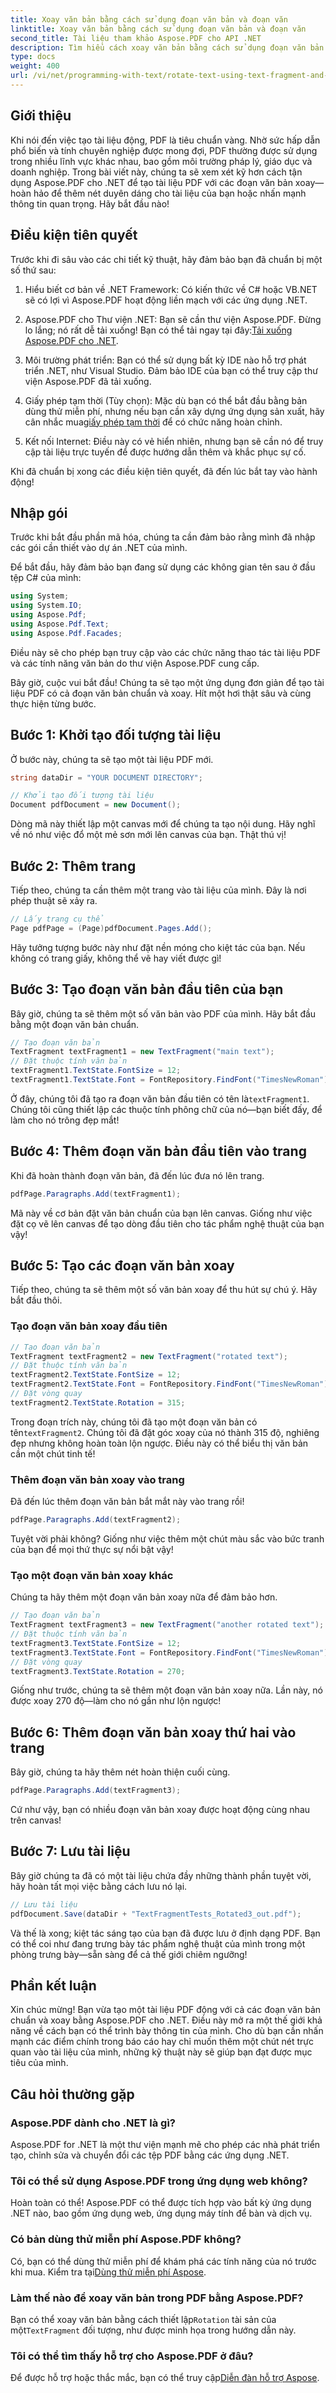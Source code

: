 ```yaml
---
title: Xoay văn bản bằng cách sử dụng đoạn văn bản và đoạn văn
linktitle: Xoay văn bản bằng cách sử dụng đoạn văn bản và đoạn văn
second_title: Tài liệu tham khảo Aspose.PDF cho API .NET
description: Tìm hiểu cách xoay văn bản bằng cách sử dụng đoạn văn bản và đoạn văn trong tài liệu PDF bằng Aspose.PDF cho .NET.
type: docs
weight: 400
url: /vi/net/programming-with-text/rotate-text-using-text-fragment-and-paragraph/
---
```

## Giới thiệu

Khi nói đến việc tạo tài liệu động, PDF là tiêu chuẩn vàng. Nhờ sức hấp dẫn phổ biến và tính chuyên nghiệp được mong đợi, PDF thường được sử dụng trong nhiều lĩnh vực khác nhau, bao gồm môi trường pháp lý, giáo dục và doanh nghiệp. Trong bài viết này, chúng ta sẽ xem xét kỹ hơn cách tận dụng Aspose.PDF cho .NET để tạo tài liệu PDF với các đoạn văn bản xoay—hoàn hảo để thêm nét duyên dáng cho tài liệu của bạn hoặc nhấn mạnh thông tin quan trọng. Hãy bắt đầu nào!

## Điều kiện tiên quyết

Trước khi đi sâu vào các chi tiết kỹ thuật, hãy đảm bảo bạn đã chuẩn bị một số thứ sau:

1. Hiểu biết cơ bản về .NET Framework: Có kiến thức về C# hoặc VB.NET sẽ có lợi vì Aspose.PDF hoạt động liền mạch với các ứng dụng .NET.
  
2.  Aspose.PDF cho Thư viện .NET: Bạn sẽ cần thư viện Aspose.PDF. Đừng lo lắng; nó rất dễ tải xuống! Bạn có thể tải ngay tại đây:[Tải xuống Aspose.PDF cho .NET](https://releases.aspose.com/pdf/net/).

3. Môi trường phát triển: Bạn có thể sử dụng bất kỳ IDE nào hỗ trợ phát triển .NET, như Visual Studio. Đảm bảo IDE của bạn có thể truy cập thư viện Aspose.PDF đã tải xuống.

4.  Giấy phép tạm thời (Tùy chọn): Mặc dù bạn có thể bắt đầu bằng bản dùng thử miễn phí, nhưng nếu bạn cần xây dựng ứng dụng sản xuất, hãy cân nhắc mua[giấy phép tạm thời](https://purchase.aspose.com/temporary-license/) để có chức năng hoàn chỉnh.

5. Kết nối Internet: Điều này có vẻ hiển nhiên, nhưng bạn sẽ cần nó để truy cập tài liệu trực tuyến để được hướng dẫn thêm và khắc phục sự cố.

Khi đã chuẩn bị xong các điều kiện tiên quyết, đã đến lúc bắt tay vào hành động!

## Nhập gói

Trước khi bắt đầu phần mã hóa, chúng ta cần đảm bảo rằng mình đã nhập các gói cần thiết vào dự án .NET của mình. 

Để bắt đầu, hãy đảm bảo bạn đang sử dụng các không gian tên sau ở đầu tệp C# của mình:

```csharp
using System;
using System.IO;
using Aspose.Pdf;
using Aspose.Pdf.Text;
using Aspose.Pdf.Facades;
```

Điều này sẽ cho phép bạn truy cập vào các chức năng thao tác tài liệu PDF và các tính năng văn bản do thư viện Aspose.PDF cung cấp.

Bây giờ, cuộc vui bắt đầu! Chúng ta sẽ tạo một ứng dụng đơn giản để tạo tài liệu PDF có cả đoạn văn bản chuẩn và xoay. Hít một hơi thật sâu và cùng thực hiện từng bước.

## Bước 1: Khởi tạo đối tượng tài liệu

Ở bước này, chúng ta sẽ tạo một tài liệu PDF mới.

```csharp
string dataDir = "YOUR DOCUMENT DIRECTORY";

// Khởi tạo đối tượng tài liệu
Document pdfDocument = new Document();
```

Dòng mã này thiết lập một canvas mới để chúng ta tạo nội dung. Hãy nghĩ về nó như việc đổ một mẻ sơn mới lên canvas của bạn. Thật thú vị!

## Bước 2: Thêm trang

Tiếp theo, chúng ta cần thêm một trang vào tài liệu của mình. Đây là nơi phép thuật sẽ xảy ra.

```csharp
// Lấy trang cụ thể
Page pdfPage = (Page)pdfDocument.Pages.Add();
```

Hãy tưởng tượng bước này như đặt nền móng cho kiệt tác của bạn. Nếu không có trang giấy, không thể vẽ hay viết được gì!

## Bước 3: Tạo đoạn văn bản đầu tiên của bạn

Bây giờ, chúng ta sẽ thêm một số văn bản vào PDF của mình. Hãy bắt đầu bằng một đoạn văn bản chuẩn.

```csharp
// Tạo đoạn văn bản
TextFragment textFragment1 = new TextFragment("main text");
// Đặt thuộc tính văn bản
textFragment1.TextState.FontSize = 12;
textFragment1.TextState.Font = FontRepository.FindFont("TimesNewRoman");
```

Ở đây, chúng tôi đã tạo ra đoạn văn bản đầu tiên có tên là`textFragment1`. Chúng tôi cũng thiết lập các thuộc tính phông chữ của nó—bạn biết đấy, để làm cho nó trông đẹp mắt!

## Bước 4: Thêm đoạn văn bản đầu tiên vào trang

Khi đã hoàn thành đoạn văn bản, đã đến lúc đưa nó lên trang.

```csharp
pdfPage.Paragraphs.Add(textFragment1);
```

Mã này về cơ bản đặt văn bản chuẩn của bạn lên canvas. Giống như việc đặt cọ vẽ lên canvas để tạo dòng đầu tiên cho tác phẩm nghệ thuật của bạn vậy!

## Bước 5: Tạo các đoạn văn bản xoay

Tiếp theo, chúng ta sẽ thêm một số văn bản xoay để thu hút sự chú ý. Hãy bắt đầu thôi.

### Tạo đoạn văn bản xoay đầu tiên

```csharp
// Tạo đoạn văn bản
TextFragment textFragment2 = new TextFragment("rotated text");
// Đặt thuộc tính văn bản
textFragment2.TextState.FontSize = 12;
textFragment2.TextState.Font = FontRepository.FindFont("TimesNewRoman");
// Đặt vòng quay
textFragment2.TextState.Rotation = 315;
```

 Trong đoạn trích này, chúng tôi đã tạo một đoạn văn bản có tên`textFragment2`. Chúng tôi đã đặt góc xoay của nó thành 315 độ, nghiêng đẹp nhưng không hoàn toàn lộn ngược. Điều này có thể biểu thị văn bản cần một chút tinh tế!

### Thêm đoạn văn bản xoay vào trang

Đã đến lúc thêm đoạn văn bản bắt mắt này vào trang rồi!

```csharp
pdfPage.Paragraphs.Add(textFragment2);
```

Tuyệt vời phải không? Giống như việc thêm một chút màu sắc vào bức tranh của bạn để mọi thứ thực sự nổi bật vậy!

### Tạo một đoạn văn bản xoay khác

Chúng ta hãy thêm một đoạn văn bản xoay nữa để đảm bảo hơn.

```csharp
// Tạo đoạn văn bản
TextFragment textFragment3 = new TextFragment("another rotated text");
// Đặt thuộc tính văn bản
textFragment3.TextState.FontSize = 12;
textFragment3.TextState.Font = FontRepository.FindFont("TimesNewRoman");
// Đặt vòng quay
textFragment3.TextState.Rotation = 270;
```

Giống như trước, chúng ta sẽ thêm một đoạn văn bản xoay nữa. Lần này, nó được xoay 270 độ—làm cho nó gần như lộn ngược!

## Bước 6: Thêm đoạn văn bản xoay thứ hai vào trang

Bây giờ, chúng ta hãy thêm nét hoàn thiện cuối cùng.

```csharp
pdfPage.Paragraphs.Add(textFragment3);
```

Cứ như vậy, bạn có nhiều đoạn văn bản xoay được hoạt động cùng nhau trên canvas!

## Bước 7: Lưu tài liệu

Bây giờ chúng ta đã có một tài liệu chứa đầy những thành phần tuyệt vời, hãy hoàn tất mọi việc bằng cách lưu nó lại.

```csharp
// Lưu tài liệu
pdfDocument.Save(dataDir + "TextFragmentTests_Rotated3_out.pdf");
```

Và thế là xong; kiệt tác sáng tạo của bạn đã được lưu ở định dạng PDF. Bạn có thể coi như đang trưng bày tác phẩm nghệ thuật của mình trong một phòng trưng bày—sẵn sàng để cả thế giới chiêm ngưỡng!

## Phần kết luận

Xin chúc mừng! Bạn vừa tạo một tài liệu PDF động với cả các đoạn văn bản chuẩn và xoay bằng Aspose.PDF cho .NET. Điều này mở ra một thế giới khả năng về cách bạn có thể trình bày thông tin của mình. Cho dù bạn cần nhấn mạnh các điểm chính trong báo cáo hay chỉ muốn thêm một chút nét trực quan vào tài liệu của mình, những kỹ thuật này sẽ giúp bạn đạt được mục tiêu của mình.

## Câu hỏi thường gặp

### Aspose.PDF dành cho .NET là gì?

Aspose.PDF for .NET là một thư viện mạnh mẽ cho phép các nhà phát triển tạo, chỉnh sửa và chuyển đổi các tệp PDF bằng các ứng dụng .NET.

### Tôi có thể sử dụng Aspose.PDF trong ứng dụng web không?

Hoàn toàn có thể! Aspose.PDF có thể được tích hợp vào bất kỳ ứng dụng .NET nào, bao gồm ứng dụng web, ứng dụng máy tính để bàn và dịch vụ.

### Có bản dùng thử miễn phí Aspose.PDF không?

 Có, bạn có thể dùng thử miễn phí để khám phá các tính năng của nó trước khi mua. Kiểm tra tại[Dùng thử miễn phí Aspose](https://releases.aspose.com/).

### Làm thế nào để xoay văn bản trong PDF bằng Aspose.PDF?

 Bạn có thể xoay văn bản bằng cách thiết lập`Rotation` tài sản của một`TextFragment` đối tượng, như được minh họa trong hướng dẫn này.

### Tôi có thể tìm thấy hỗ trợ cho Aspose.PDF ở đâu?

 Để được hỗ trợ hoặc thắc mắc, bạn có thể truy cập[Diễn đàn hỗ trợ Aspose](https://forum.aspose.com/c/pdf/10).